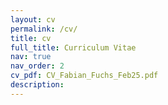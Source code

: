 ```yaml
---
layout: cv
permalink: /cv/
title: cv
full_title: Curriculum Vitae
nav: true
nav_order: 2
cv_pdf: CV_Fabian_Fuchs_Feb25.pdf
description:
---
```

